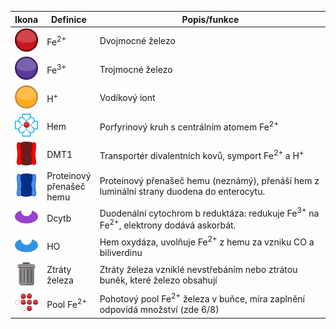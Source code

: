 
<style>
table th:first-of-type {width: 5%;}
table th:nth-of-type(2) {width: 10%;}
table th:nth-of-type(3) {width: 85%;}
</style>

<!--div class="w3-row">
<div class="w3-col s3"-->

|Ikona|Definice|Popis/funkce|
|---|---|---|
|![alt_text](image1.jpg)|Fe<sup>2+</sup>|Dvojmocné železo|
|![alt_text](image2.jpg)|Fe<sup>3+</sup>|Trojmocné železo|
|![alt_text](image3.jpg)|H<sup>+</sup>|Vodíkový iont|
|![alt_text](image4.jpg)|Hem|Porfyrinový kruh s centrálním atomem Fe<sup>2+</sup>|
|![alt_text](image5.jpg)|DMT1|Transportér divalentních kovů, symport Fe<sup>2+</sup> a H<sup>+</sup>|
|![alt_text](image6.jpg)|Proteinový přenašeč hemu|Proteinový přenašeč hemu (neznámý), přenáší hem z luminální strany duodena do enterocytu.|
|![alt_text](image7.jpg)|Dcytb|Duodenální cytochrom b reduktáza: redukuje Fe<sup>3+</sup> na Fe<sup>2+</sup>, elektrony dodává askorbát.|
|![alt_text](image8.jpg)|HO|Hem oxydáza, uvolňuje Fe<sup>2+</sup> z hemu za vzniku CO a biliverdinu|
|![alt_text](image9.jpg)|Ztráty železa|Ztráty železa vzniklé nevstřebáním nebo ztrátou buněk, které železo obsahují|
|![alt_text](image10.jpg)|Pool Fe<sup>2+</sup>|Pohotový pool Fe<sup>2+</sup> železa v buňce, míra zaplnění odpovídá množství (zde 6/8)|

<!--/div>
<div class="w3-col s9">
</div>
</div-->





